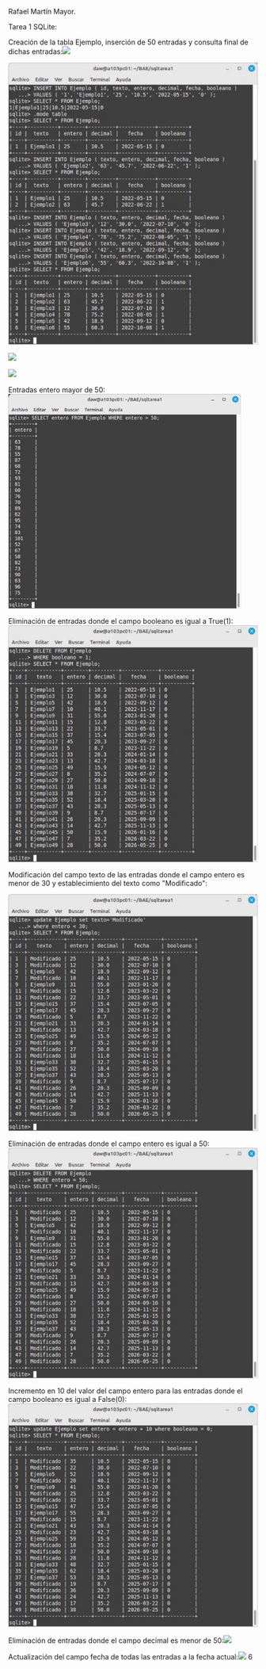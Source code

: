 ﻿Rafael Martín Mayor.

Tarea 1 SQLite:

Creación de la tabla Ejemplo, inserción de 50 entradas y consulta final de dichas entradas:![](Aspose.Words.79661e61-e16f-4da7-b939-26c888e58e3a.001.png)

![](Aspose.Words.79661e61-e16f-4da7-b939-26c888e58e3a.002.jpeg)

![](Aspose.Words.79661e61-e16f-4da7-b939-26c888e58e3a.003.png)

![](Aspose.Words.79661e61-e16f-4da7-b939-26c888e58e3a.004.png)

Entradas entero mayor de 50:![](Aspose.Words.79661e61-e16f-4da7-b939-26c888e58e3a.005.jpeg)

Eliminación de entradas donde el campo booleano es igual a True(1):![](Aspose.Words.79661e61-e16f-4da7-b939-26c888e58e3a.006.jpeg)

Modificación del campo texto de las entradas donde el campo entero es menor de 30 y establecimiento del texto como "Modificado":

![](Aspose.Words.79661e61-e16f-4da7-b939-26c888e58e3a.007.jpeg)

Eliminación de entradas donde el campo entero es igual a 50:![](Aspose.Words.79661e61-e16f-4da7-b939-26c888e58e3a.008.jpeg)

Incremento en 10 del valor del campo entero para las entradas donde el campo booleano es igual a False(0):![](Aspose.Words.79661e61-e16f-4da7-b939-26c888e58e3a.009.jpeg)

Eliminación de entradas donde el campo decimal es menor de 50:![](Aspose.Words.79661e61-e16f-4da7-b939-26c888e58e3a.010.png)

Actualización del campo fecha de todas las entradas a la fecha actual:![](Aspose.Words.79661e61-e16f-4da7-b939-26c888e58e3a.011.png)
6
